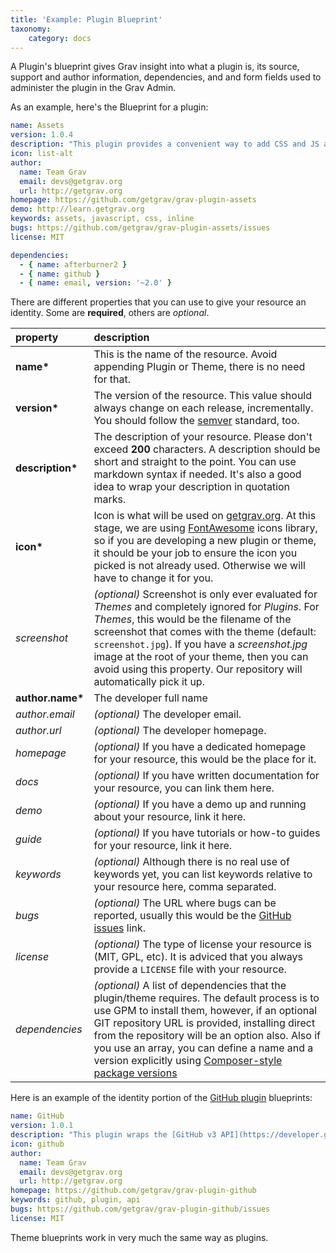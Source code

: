```yaml
---
title: 'Example: Plugin Blueprint'
taxonomy:
    category: docs
---
```


A Plugin's blueprint gives Grav insight into what a plugin is, its source, support and author information, dependencies, and and form fields used to administer the plugin in the Grav Admin.

As an example, here's the Blueprint for a plugin:

```yaml
name: Assets
version: 1.0.4
description: "This plugin provides a convenient way to add CSS and JS assets directly from your pages."
icon: list-alt
author:
  name: Team Grav
  email: devs@getgrav.org
  url: http://getgrav.org
homepage: https://github.com/getgrav/grav-plugin-assets
demo: http://learn.getgrav.org
keywords: assets, javascript, css, inline
bugs: https://github.com/getgrav/grav-plugin-assets/issues
license: MIT

dependencies:
  - { name: afterburner2 }
  - { name: github }
  - { name: email, version: '~2.0' }
```

There are different properties that you can use to give your resource an identity. Some are **required**, others are _optional_.

|      property     |                                                                                                                                                                                description                                                                                                                                                                                |
| :---------------- | :------------------------------------------------------------------------------------------------------------------------------------------------------------------------------------------------------------------------------------------------------------------------------------------------------------------------------------------------------------------------ |
| __name*__         | This is the name of the resource. Avoid appending Plugin or Theme, there is no need for that.                                                                                                                                                                                                                                                                              |
| __version*__      | The version of the resource. This value should always change on each release, incrementally. You should follow the [semver](http://semver.org/) standard, too.                                                                                                                                                                                                            |
| __description*__  | The description of your resource. Please don't exceed **200** characters. A description should be short and straight to the point. You can use markdown syntax if needed. It's also a good idea to wrap your description in quotation marks.                                                                                                                              |
| __icon*__         | Icon is what will be used on [getgrav.org](http://getgrav.org). At this stage, we are using [FontAwesome](http://fortawesome.github.io/Font-Awesome/icons/) icons library, so if you are developing a new plugin or theme, it should be your job to ensure the icon you picked is not already used. Otherwise we will have to change it for you.                          |
| _screenshot_      | _(optional)_ Screenshot is only ever evaluated for _Themes_ and completely ignored for _Plugins_. For _Themes_, this would be the filename of the screenshot that comes with the theme (default: `screenshot.jpg`). If you have a _screenshot.jpg_ image at the root of your theme, then you can avoid using this property. Our repository will automatically pick it up. |
| __author.name*__  | The developer full name                                                                                                                                                                                                                                                                                                                                                   |
| _author.email_    | _(optional)_ The developer email.                                                                                                                                                                                                                                                                                                                                                      |
| _author.url_      | _(optional)_ The developer homepage.                                                                                                                                                                                                                                                                                                                                      |
| _homepage_        | _(optional)_ If you have a dedicated homepage for your resource, this would be the place for it.                                                                                                                                                                                                                                                                          |
| _docs_            | _(optional)_ If you have written documentation for your resource, you can link them here.                                                                                                                                                                                                                                                                                 |
| _demo_            | _(optional)_ If you have a demo up and running about your resource, link it here.                                                                                                                                                                                                                                                                                         |
| _guide_           | _(optional)_ If you have tutorials or how-to guides for your resource, link it here.                                                                                                                                                                                                                                                                                      |
| _keywords_        | _(optional)_ Although there is no real use of keywords yet, you can list keywords relative to your resource here, comma separated.                                                                                                                                                                                                                                        |
| _bugs_            | _(optional)_ The URL where bugs can be reported, usually this would be the [GitHub issues](https://guides.github.com/features/issues/) link.                                                                                                                                                                                                                              |
| _license_         | _(optional)_ The type of license your resource is (MIT, GPL, etc). It is adviced that you always provide a `LICENSE` file with your resource.                                                                                                                                                                                                                             |
| _dependencies_    | _(optional)_ A list of dependencies that the plugin/theme requires.  The default process is to use GPM to install them, however, if an optional GIT repository URL is provided, installing direct from the repository will be an option also. Also if you use an array, you can define a name and a version explicitly using [Composer-style package versions](https://getcomposer.org/doc/articles/versions.md) |

Here is an example of the identity portion of the [GitHub plugin](http://github.com/getgrav/grav-plugin-github) blueprints:

```yaml
name: GitHub
version: 1.0.1
description: "This plugin wraps the [GitHub v3 API](https://developer.github.com/v3/) and uses the [php-github-api](https://github.com/KnpLabs/php-github-api/) library to add a nice GitHub touch to your Grav pages."
icon: github
author:
  name: Team Grav
  email: devs@getgrav.org
  url: http://getgrav.org
homepage: https://github.com/getgrav/grav-plugin-github
keywords: github, plugin, api
bugs: https://github.com/getgrav/grav-plugin-github/issues
license: MIT
```

Theme blueprints work in very much the same way as plugins.
